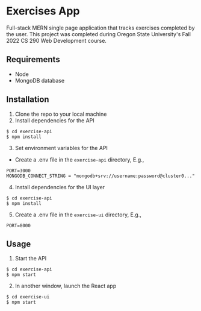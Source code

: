 # Exercises App

Full-stack MERN single page application that tracks exercises completed by the user. This project was completed during Oregon State University's Fall 2022 CS 290 Web Development course.

## Requirements

- Node
- MongoDB database

## Installation

1. Clone the repo to your local machine
2. Install dependencies for the API

```shell
$ cd exercise-api
$ npm install
```

3. Set environment variables for the API

- Create a .env file in the `exercise-api` directory, E.g.,

```
PORT=3000
MONGODB_CONNECT_STRING = "mongodb+srv://username:password@cluster0..."
```

4. Install dependencies for the UI layer

```shell
$ cd exercise-api
$ npm install
```

5. Create a .env file in the `exercise-ui` directory, E.g.,

```
PORT=8000
```

## Usage

1. Start the API

```shell
$ cd exercise-api
$ npm start
```

2. In another window, launch the React app

```shell
$ cd exercise-ui
$ npm start
```
